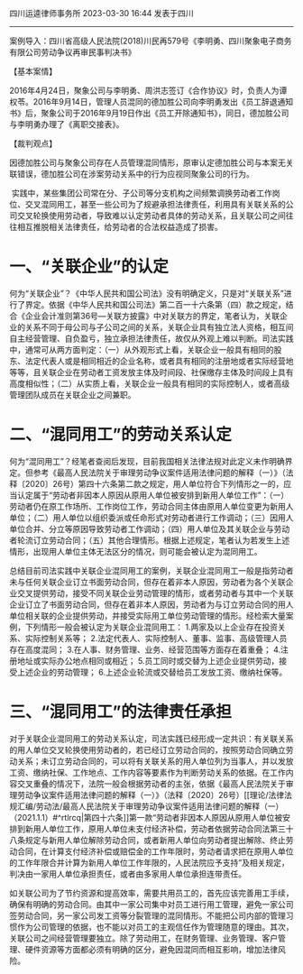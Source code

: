 四川运逵律师事务所 2023-03-30 16:44 发表于四川
___
案例导入：四川省高级人民法院(2018)川民再579号《李明勇、四川聚象电子商务有限公司劳动争议再审民事判决书》

【基本案情】

2016年4月24日，聚象公司与李明勇、周洪志签订《合作协议》时，负责人为谭权苓。2016年9月14日，管理人员混同的德加胜公司向李明勇发出《员工辞退通知书》后，聚象公司于2016年9月19日作出《员工开除通知书》，同日，德加胜公司与李明勇办理了《离职交接表》。

【裁判观点】

因德加胜公司与聚象公司存在人员管理混同情形，原审认定德加胜公司与本案无关联错误，德加胜公司在涉案劳动关系中的行为应视同聚象公司的行为。

 实践中，某些集团公司常在分、子公司等分支机构之间频繁调换劳动者工作岗位、交叉混同用工，甚至一些公司为了规避承担法律责任，利用具有关联关系的公司交叉轮换使用劳动者，导致难以认定劳动者具体的劳动关系，且关联公司之间往往相互推脱相关法律责任，给劳动者的合法权益造成了损害。
# 一、“关联企业”的认定
何为“关联企业”？《中华人民共和国公司法》没有明确定义，只是对“关联关系”进行了界定。依据《中华人民共和国公司法》第二百一十六条第（四）款之规定，结合《企业会计准则第36号—关联方披露》中对关联方的界定，笔者认为，关联企业的关系不同于母公司与子公司之间的关系，关联企业具有独立法人资格，相互间自主经营管理、自负盈亏，独立承担法律责任，故仅从外观上难以判断。司法实践中，通常可从两方面判定：（一）从外观形式上看，关联企业一般具有相同的股东、法定代表人或是相同相近的企业名称，或者具有相同的注册地或者实际经营地等等，且关联企业在劳动者工资发放主体及时间段、社保缴存主体及时间段上具有高度相似性；（二）从实质上看，关联企业一般具有相同的实际控制人，或者高级管理团队成员在关联企业之间兼职。
# 二、“混同用工”的劳动关系认定
何为“混同用工”？经笔者查阅后发现，目前我国相关法律法规对此定义未作明确界定。但参考《最高人民法院关于审理劳动争议案件适用法律问题的解释（一）》（法释〔2020〕26号）第四十六条第二款之规定，用人单位符合下列情形之一的，应当认定属于“劳动者非因本人原因从原用人单位被安排到新用人单位工作”：（一）劳动者仍在原工作场所、工作岗位工作，劳动合同主体由原用人单位变更为新用人单位；（二）用人单位以组织委派或任命形式对劳动者进行工作调动；（三）因用人单位合并、分立等原因导致劳动者工作调动；（四）用人单位及其关联企业与劳动者轮流订立劳动合同；（五）其他合理情形。根据上述规定，笔者认为若发生上述情形，出现用人单位主体无法区分的情况，则可能会被认定为混同用工。

总结目前司法实践中关联企业混同用工的案例，关联企业混同用工一般是指劳动者未与任何关联企业订立书面劳动合同，但存在着非本人原因，劳动者为各个关联企业交叉提供劳动，接受不同关联企业劳动管理的情形，或者劳动者与其中一个关联企业订立了书面劳动合同，但存在着非本人原因，劳动者为与订立劳动合同的用人单位相关联的企业提供劳动，并接受实际用工单位劳动管理的情形。经检索大量案例，下列情形一般会被认定为关联企业混同用工：
1.两家及以上企业存在投资关系、实际控制关系等；
2.法定代表人、实际控制人、董事、监事、高级管理人员存在高度混同；
3.在人事、财务管理、业务、经营范围等方面存在着重叠；
4.注册地址或实际办公地点相同或相近；
5.员工同时或交替为上述企业提供劳动，接受上述企业的劳动管理；
6.上述企业轮流或交替给员工发放工资、缴纳社保等。
# 三、“混同用工”的法律责任承担
对于关联企业混同用工的劳动关系认定，司法实践已经形成一定共识：有关联关系的用人单位交叉轮换使用劳动者的，若已经订立劳动合同的，按照劳动合同确立劳动关系；未订立劳动合同的，可以将有关联关系的用人单位列为当事人，并以发放工资、缴纳社保、工作地点、工作内容等要素作为判断劳动关系的依据。在工作内容交叉重叠的情况下，法院一般会根据劳动者的主张，依据《最高人民法院关于审理劳动争议案件适用法律问题的解释（一）》（法释〔2020〕26号）[[理论/法律法规汇编/劳动法/最高人民法院关于审理劳动争议案件适用法律问题的解释（一）（2021.1.1）#^rtlrcq|第四十六条]]第一款“劳动者非因本人原因从原用人单位被安排到新用人单位工作，原用人单位未支付经济补偿，劳动者依据劳动合同法第三十八条规定与新用人单位解除劳动合同，或者新用人单位向劳动者提出解除、终止劳动合同，在计算支付经济补偿或赔偿金的工作年限时，劳动者请求把在原用人单位的工作年限合并计算为新用人单位工作年限的，人民法院应予支持”及相关规定，判决由一家用人单位承担责任，或者由多家用人单位承担连带责任。

如关联公司为了节约资源和提高效率，需要共用员工的，首先应该完善用工手续，确保有明确的劳动合同。由其中一家公司集中对员工进行用工管理，避免一家公司签劳动合同，另一家公司发工资等分裂管理的混同情形。不能把公司内部的管理习惯作为公司管理的依据，也不能以对员工的主观信任作为管理随意的理由。其次，关联公司之间经营管理要独立。除了劳动用工，在财务管理、业务管理、客户管理、硬件资源等方面都必须有明确的区分，避免因混同而相互影响，增加法律风险。